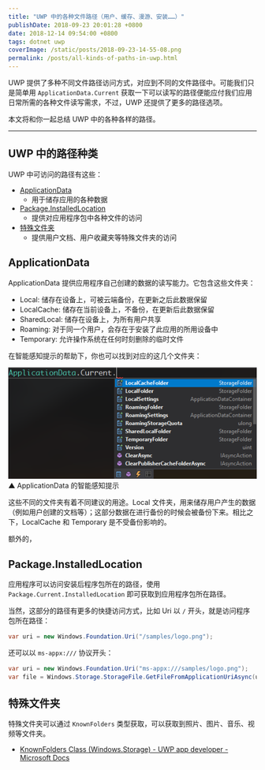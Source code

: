```yaml
---
title: "UWP 中的各种文件路径（用户、缓存、漫游、安装……）"
publishDate: 2018-09-23 20:01:28 +0800
date: 2018-12-14 09:54:00 +0800
tags: dotnet uwp
coverImage: /static/posts/2018-09-23-14-55-08.png
permalink: /posts/all-kinds-of-paths-in-uwp.html
---
```


UWP 提供了多种不同文件路径访问方式，对应到不同的文件路径中。可能我们只是简单用 `ApplicationData.Current` 获取一下可以读写的路径便能应付我们应用日常所需的各种文件读写需求，不过，UWP 还提供了更多的路径选项。

本文将和你一起总结 UWP 中的各种各样的路径。

---

<div id="toc"></div>

## UWP 中的路径种类

UWP 中可访问的路径有这些：

- [ApplicationData](https://docs.microsoft.com/en-us/uwp/api/windows.storage.applicationdata?wt.mc_id=MVP)
    - 用于储存应用的各种数据
- [Package.InstalledLocation](https://docs.microsoft.com/en-us/uwp/api/windows.applicationmodel.package.installedlocation#Windows_ApplicationModel_Package_InstalledLocation?wt.mc_id=MVP)
    - 提供对应用程序包中各种文件的访问
- [特殊文件夹](https://docs.microsoft.com/en-us/uwp/api/windows.storage.appdatapaths?wt.mc_id=MVP)
    - 提供用户文档、用户收藏夹等特殊文件夹的访问

## ApplicationData

ApplicationData 提供应用程序自己创建的数据的读写能力。它包含这些文件夹：

- Local: 储存在设备上，可被云端备份，在更新之后此数据保留
- LocalCache: 储存在当前设备上，不备份，在更新后此数据保留
- SharedLocal: 储存在设备上，为所有用户共享
- Roaming: 对于同一个用户，会存在于安装了此应用的所用设备中
- Temporary: 允许操作系统在任何时刻删除的临时文件

在智能感知提示的帮助下，你也可以找到对应的这几个文件夹：

![ApplicationData 的智能感知提示](/static/posts/2018-09-23-14-55-08.png)  
▲ ApplicationData 的智能感知提示

这些不同的文件夹有着不同建议的用途。Local 文件夹，用来储存用户产生的数据（例如用户创建的文档等）；这部分数据在进行备份的时候会被备份下来。相比之下，LocalCache 和 Temporary 是不受备份影响的。

额外的，

## Package.InstalledLocation

应用程序可以访问安装后程序包所在的路径，使用 `Package.Current.InstalledLocation` 即可获取到应用程序包所在路径。

当然，这部分的路径有更多的快捷访问方式，比如 Uri 以 `/` 开头，就是访问程序包所在路径：

```csharp
var uri = new Windows.Foundation.Uri("/samples/logo.png");
```

还可以以 `ms-appx:///` 协议开头：

```csharp
var uri = new Windows.Foundation.Uri("ms-appx:///samples/logo.png");
var file = Windows.Storage.StorageFile.GetFileFromApplicationUriAsync(uri);
```

## 特殊文件夹

特殊文件夹可以通过 `KnownFolders` 类型获取，可以获取到照片、图片、音乐、视频等文件夹。

- [KnownFolders Class (Windows.Storage) - UWP app developer - Microsoft Docs](https://docs.microsoft.com/en-us/uwp/api/windows.storage.knownfolders?wt.mc_id=MVP)


